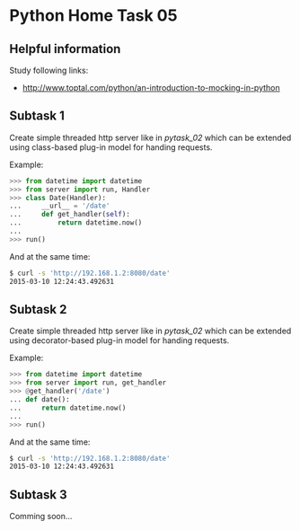 Python Home Task 05
===================


Helpful information
-------------------

Study following links:
 - http://www.toptal.com/python/an-introduction-to-mocking-in-python


Subtask 1
---------

Create simple threaded http server like in *pytask_02* which can be extended using class-based plug-in model for handing requests.


Example:

```python
>>> from datetime import datetime
>>> from server import run, Handler
>>> class Date(Handler):
...     __url__ = '/date'
...     def get_handler(self):
...         return datetime.now()
...
>>> run()
```

And at the same time:

```bash
$ curl -s 'http://192.168.1.2:8080/date'
2015-03-10 12:24:43.492631
```


Subtask 2
---------

Create simple threaded http server like in *pytask_02* which can be extended using decorator-based plug-in model for handing requests.


Example:

```python
>>> from datetime import datetime
>>> from server import run, get_handler
>>> @get_handler('/date')
... def date():
...     return datetime.now()
...
>>> run()
```

And at the same time:

```bash
$ curl -s 'http://192.168.1.2:8080/date'
2015-03-10 12:24:43.492631
```


Subtask 3
---------

Comming soon...

